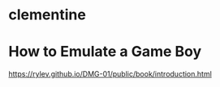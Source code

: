 # clementine

# How to Emulate a Game Boy
https://rylev.github.io/DMG-01/public/book/introduction.html